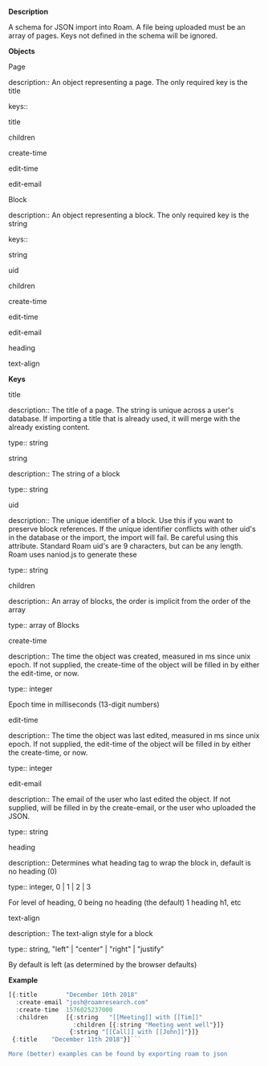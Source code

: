 **Description**

A schema for JSON import into Roam. A file being uploaded must be an array of pages. Keys not defined in the schema will be ignored.

**Objects**

Page

description:: An object representing a page. The only required key is the title

keys::

title

children

create-time

edit-time

edit-email

Block

description:: An object representing a block. The only required key is the string

keys::

string

uid

children

create-time

edit-time

edit-email

heading

text-align

**Keys**

title

description:: The title of a page. The string is unique across a user's database. If importing a title that is already used, it will merge with the already existing content.

type:: string

string

description:: The string of a block

type:: string

uid

description:: The unique identifier of a block. Use this if you want to preserve block references. If the unique identifier conflicts with other uid's in the database or the import, the import will fail. Be careful using this attribute. Standard Roam uid's are 9 characters, but can be any length. Roam uses naniod.js to generate these

type:: string

children

description:: An array of blocks, the order is implicit from the order of the array

type:: array of Blocks

create-time

description:: The time the object was created, measured in ms since unix epoch. If not supplied, the create-time of the object will be filled in by either the edit-time, or now.

type:: integer

Epoch time in milliseconds (13-digit numbers)

edit-time

description:: The time the object was last edited, measured in ms since unix epoch. If not supplied, the edit-time of the object will be filled in by either the create-time, or now.

type:: integer

edit-email

description:: The email of the user who last edited the object. If not supplied, will be filled in by the create-email, or the user who uploaded the JSON.

type:: string

heading

description:: Determines what heading tag to wrap the block in, default is no heading (0)

type:: integer, 0 | 1 | 2 | 3

For level of heading, 0 being no heading (the default) 1 heading h1, etc

text-align

description:: The text-align style for a block

type:: string, "left" | "center" | "right" | "justify"

By default is left (as determined by the browser defaults)

**Example**

```javascript
[{:title        "December 10th 2018"
  :create-email "josh@roamresearch.com"
  :create-time  1576025237000
  :children     [{:string   "[[Meeting]] with [[Tim]]"
                  :children [{:string "Meeting went well"}]}
                 {:string "[[Call]] with [[John]]"}]}
 {:title    "December 11th 2018"}]```

More (better) examples can be found by exporting roam to json

